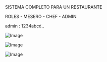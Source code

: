 SISTEMA COMPLETO PARA UN RESTAURANTE

ROLES - MESERO - CHEF - ADMIN

admin : 1234abcd..

![Image](https://github.com/user-attachments/assets/cc23f4b1-700d-4b63-8f9a-f04670b26a77)

![Image](https://github.com/user-attachments/assets/927a357d-8f17-4af0-9174-bd0946e179b5)

![Image](https://github.com/user-attachments/assets/5cd7a1b4-8912-4a6d-98fe-8cd1933e030e)
